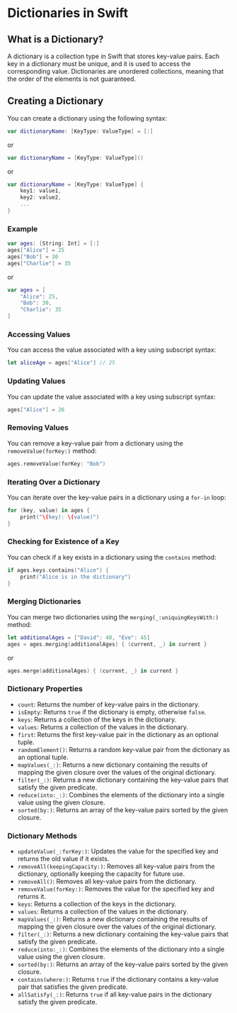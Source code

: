 # Dictionaries in Swift

## What is a Dictionary?

A dictionary is a collection type in Swift that stores key-value pairs. Each key in a dictionary must be unique, and it is used to access the corresponding value. Dictionaries are unordered collections, meaning that the order of the elements is not guaranteed.

## Creating a Dictionary

You can create a dictionary using the following syntax:

```swift
var dictionaryName: [KeyType: ValueType] = [:]
```
or

```swift
var dictionaryName = [KeyType: ValueType]()
```
or

```swift
var dictionaryName = [KeyType: ValueType] {
    key1: value1,
    key2: value2,
    ...
}
```
### Example

```swift
var ages: [String: Int] = [:]
ages["Alice"] = 25
ages["Bob"] = 30
ages["Charlie"] = 35
```
or

```swift
var ages = [
    "Alice": 25,
    "Bob": 30,
    "Charlie": 35
]
```
### Accessing Values
You can access the value associated with a key using subscript syntax:

```swift
let aliceAge = ages["Alice"] // 25
```
### Updating Values
You can update the value associated with a key using subscript syntax:

```swift
ages["Alice"] = 26
```
### Removing Values
You can remove a key-value pair from a dictionary using the `removeValue(forKey:)` method:

```swift
ages.removeValue(forKey: "Bob")
```
### Iterating Over a Dictionary
You can iterate over the key-value pairs in a dictionary using a `for-in` loop:

```swift
for (key, value) in ages {
    print("\(key): \(value)")
}
```
### Checking for Existence of a Key
You can check if a key exists in a dictionary using the `contains` method:

```swift
if ages.keys.contains("Alice") {
    print("Alice is in the dictionary")
}
```
### Merging Dictionaries
You can merge two dictionaries using the `merging(_:uniquingKeysWith:)` method:

```swift
let additionalAges = ["David": 40, "Eve": 45]
ages = ages.merging(additionalAges) { (current, _) in current }
```
or

```swift
ages.merge(additionalAges) { (current, _) in current }
```
### Dictionary Properties
- `count`: Returns the number of key-value pairs in the dictionary.
- `isEmpty`: Returns `true` if the dictionary is empty, otherwise `false`.
- `keys`: Returns a collection of the keys in the dictionary.
- `values`: Returns a collection of the values in the dictionary.
- `first`: Returns the first key-value pair in the dictionary as an optional tuple.
- `randomElement()`: Returns a random key-value pair from the dictionary as an optional tuple.
- `mapValues(_:)`: Returns a new dictionary containing the results of mapping the given closure over the values of the original dictionary.
- `filter(_:)`: Returns a new dictionary containing the key-value pairs that satisfy the given predicate.
- `reduce(into:_:)`: Combines the elements of the dictionary into a single value using the given closure.
- `sorted(by:)`: Returns an array of the key-value pairs sorted by the given closure.

### Dictionary Methods
- `updateValue(_:forKey:)`: Updates the value for the specified key and returns the old value if it exists.
- `removeAll(keepingCapacity:)`: Removes all key-value pairs from the dictionary, optionally keeping the capacity for future use.
- `removeAll()`: Removes all key-value pairs from the dictionary.
- `removeValue(forKey:)`: Removes the value for the specified key and returns it.
- `keys`: Returns a collection of the keys in the dictionary.
- `values`: Returns a collection of the values in the dictionary.
- `mapValues(_:)`: Returns a new dictionary containing the results of mapping the given closure over the values of the original dictionary.
- `filter(_:)`: Returns a new dictionary containing the key-value pairs that satisfy the given predicate.
- `reduce(into:_:)`: Combines the elements of the dictionary into a single value using the given closure.
- `sorted(by:)`: Returns an array of the key-value pairs sorted by the given closure.
- `contains(where:)`: Returns `true` if the dictionary contains a key-value pair that satisfies the given predicate.
- `allSatisfy(_:)`: Returns `true` if all key-value pairs in the dictionary satisfy the given predicate.
